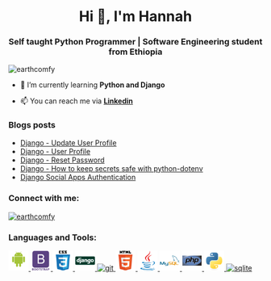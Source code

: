 <h1 align="center">Hi 👋, I'm Hannah</h1>
<h3 align="center">Self taught Python Programmer | Software Engineering student from Ethiopia</h3>

<p align="left"> <img src="https://komarev.com/ghpvc/?username=earthcomfy&label=Profile%20views&color=0e75b6&style=flat" alt="earthcomfy" /> </p>

- 🌱 I’m currently learning **Python and Django**

- 📫 You can reach me via **[Linkedin](https://www.linkedin.com/in/hana-getnet-belay-323b91219/)**

### Blogs posts
<!-- BLOG-POST-LIST:START -->
- [Django - Update User Profile](https://dev.to/earthcomfy/django-update-user-profile-33ho)
- [Django - User Profile](https://dev.to/earthcomfy/django-user-profile-3hik)
- [Django - Reset Password](https://dev.to/earthcomfy/django-reset-password-3k0l)
- [Django - How to keep secrets safe with python-dotenv](https://dev.to/earthcomfy/django-how-to-keep-secrets-safe-with-python-dotenv-5811)
- [Django Social Apps Authentication](https://dev.to/earthcomfy/django-social-authentication-imk)
<!-- BLOG-POST-LIST:END -->

<h3 align="left">Connect with me:</h3>
<p align="left">
<a href="https://dev.to/earthcomfy" target="blank"><img align="center" src="https://cdn.jsdelivr.net/npm/simple-icons@3.0.1/icons/dev-dot-to.svg" alt="earthcomfy" height="30" width="40" /></a>
</p>

<h3 align="left">Languages and Tools:</h3>
<p align="left"> <a href="https://developer.android.com" target="_blank"> <img src="https://raw.githubusercontent.com/devicons/devicon/master/icons/android/android-original-wordmark.svg" alt="android" width="40" height="40"/> </a> <a href="https://getbootstrap.com" target="_blank"> <img src="https://raw.githubusercontent.com/devicons/devicon/master/icons/bootstrap/bootstrap-plain-wordmark.svg" alt="bootstrap" width="40" height="40"/> </a> <a href="https://www.w3schools.com/css/" target="_blank"> <img src="https://raw.githubusercontent.com/devicons/devicon/master/icons/css3/css3-original-wordmark.svg" alt="css3" width="40" height="40"/> </a> <a href="https://www.djangoproject.com/" target="_blank"> <img src="https://raw.githubusercontent.com/devicons/devicon/master/icons/django/django-original.svg" alt="django" width="40" height="40"/> </a> <a href="https://git-scm.com/" target="_blank"> <img src="https://www.vectorlogo.zone/logos/git-scm/git-scm-icon.svg" alt="git" width="40" height="40"/> </a> <a href="https://www.w3.org/html/" target="_blank"> <img src="https://raw.githubusercontent.com/devicons/devicon/master/icons/html5/html5-original-wordmark.svg" alt="html5" width="40" height="40"/> </a> <a href="https://www.java.com" target="_blank"> <img src="https://raw.githubusercontent.com/devicons/devicon/master/icons/java/java-original.svg" alt="java" width="40" height="40"/> </a> <a href="https://www.mysql.com/" target="_blank"> <img src="https://raw.githubusercontent.com/devicons/devicon/master/icons/mysql/mysql-original-wordmark.svg" alt="mysql" width="40" height="40"/> </a> <a href="https://www.php.net" target="_blank"> <img src="https://raw.githubusercontent.com/devicons/devicon/master/icons/php/php-original.svg" alt="php" width="40" height="40"/> </a> <a href="https://www.python.org" target="_blank"> <img src="https://raw.githubusercontent.com/devicons/devicon/master/icons/python/python-original.svg" alt="python" width="40" height="40"/> </a> <a href="https://www.sqlite.org/" target="_blank"> <img src="https://www.vectorlogo.zone/logos/sqlite/sqlite-icon.svg" alt="sqlite" width="40" height="40"/> </a> </p>
